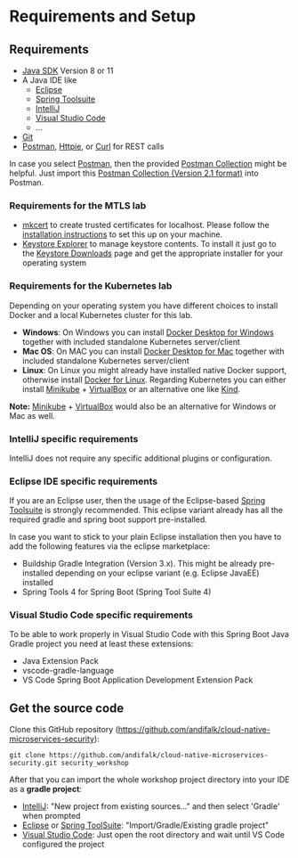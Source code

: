 # Requirements and Setup

## Requirements

* [Java SDK](https://adoptopenjdk.net) Version 8 or 11
* A Java IDE like
  * [Eclipse](https://www.eclipse.org/downloads)
  * [Spring Toolsuite](https://spring.io/tools)
  * [IntelliJ](https://www.jetbrains.com/idea/download)
  * [Visual Studio Code](https://code.visualstudio.com)
  * ...
* [Git](https://git-scm.com)
* [Postman](https://www.getpostman.com/downloads), [Httpie](https://httpie.org/#installation), or [Curl](https://curl.haxx.se/download.html) for REST calls

In case you select [Postman](https://www.getpostman.com/downloads), then the provided [Postman Collection](../postman/library-server/Library-Server.postman_collection.json) might be helpful.
Just import this [Postman Collection (Version 2.1 format)](../postman/library-server/Library-Server.postman_collection.json) into Postman.

### Requirements for the MTLS lab

* [mkcert](https://mkcert.dev/) to create trusted certificates for localhost. Please follow 
  the [installation instructions](https://github.com/FiloSottile/mkcert#installation) to set this up
  on your machine.
* [Keystore Explorer](https://keystore-explorer.org/) to manage keystore contents. To install it just go to the [Keystore Downloads](https://keystore-explorer.org/downloads.html) page and get the appropriate
  installer for your operating system
  
### Requirements for the Kubernetes lab  

Depending on your operating system you have different choices to install Docker and a local Kubernetes cluster for this lab.

* __Windows__: On Windows you can install [Docker Desktop for Windows](https://docs.docker.com/docker-for-windows/install) together with included standalone Kubernetes server/client
* __Mac OS__: On MAC you can install [Docker Desktop for Mac](https://docs.docker.com/docker-for-mac/install) together with included standalone Kubernetes server/client
* __Linux__: On Linux you might already have installed native Docker support, otherwise install [Docker for Linux](https://hub.docker.com/search?q=&type=edition&offering=community&operating_system=linux).
  Regarding Kubernetes you can either install [Minikube](https://minikube.sigs.k8s.io/docs/start) + [VirtualBox](https://www.virtualbox.org/) or an alternative one like [Kind](https://kind.sigs.k8s.io/docs/user/quick-start).

__Note:__ [Minikube](https://minikube.sigs.k8s.io/docs/start) + [VirtualBox](https://www.virtualbox.org/) would also be an alternative for Windows or Mac as well.

### IntelliJ specific requirements

IntelliJ does not require any specific additional plugins or configuration.

### Eclipse IDE specific requirements

If you are an Eclipse user, then the usage of the Eclipse-based [Spring Toolsuite](https://spring.io/tools) is strongly recommended.
This eclipse variant already has all the required gradle and spring boot support pre-installed.

In case you want to stick to your plain Eclipse installation then you have to add the following features via the
eclipse marketplace: 

* Buildship Gradle Integration (Version 3.x). This might be already pre-installed depending 
on your eclipse variant (e.g. Eclipse JavaEE) installed
* Spring Tools 4 for Spring Boot (Spring Tool Suite 4)

### Visual Studio Code specific requirements

To be able to work properly in Visual Studio Code with this Spring Boot Java Gradle project you need at least these extensions:

* Java Extension Pack
* vscode-gradle-language
* VS Code Spring Boot Application Development Extension Pack

## Get the source code
                       
Clone this GitHub repository (https://github.com/andifalk/cloud-native-microservices-security):

```
git clone https://github.com/andifalk/cloud-native-microservices-security.git security_workshop
```

After that you can import the whole workshop project directory into your IDE as a __gradle project__:

* [IntelliJ](https://www.jetbrains.com/idea): "New project from existing sources..." and then select 'Gradle' when prompted
* [Eclipse](https://www.eclipse.org/) or [Spring ToolSuite](https://spring.io/tools): "Import/Gradle/Existing gradle project"
* [Visual Studio Code](https://code.visualstudio.com/): Just open the root directory and wait until VS Code configured the project


